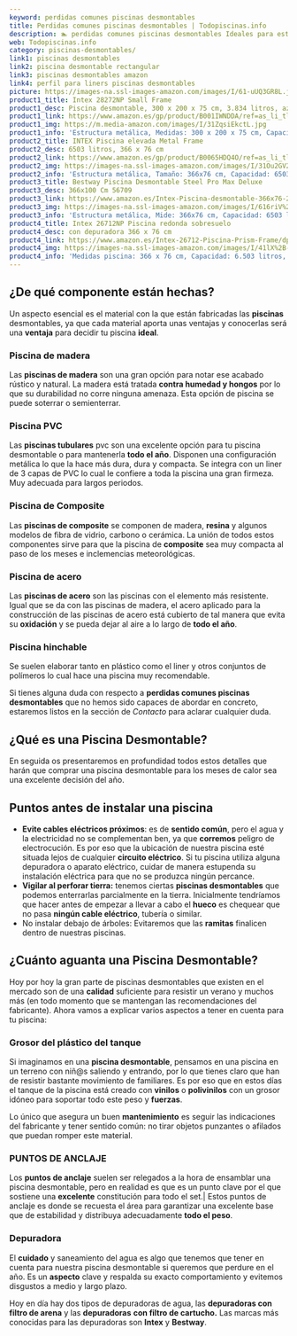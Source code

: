 ```yaml
---
keyword: perdidas comunes piscinas desmontables
title: Perdidas comunes piscinas desmontables | Todopiscinas.info
description: 🏊 perdidas comunes piscinas desmontables Ideales para este verano 2021. Aquí puedes comprar perdidas comunes piscinas desmontables y comparar con otras similares. No dejes escapar perdidas comunes piscinas desmontables a un precio realmente tentador.
web: Todopiscinas.info
category: piscinas-desmontables/
link1: piscinas desmontables
link2: piscina desmontable rectangular
link3: piscinas desmontables amazon
link4: perfil para liners piscinas desmontables
picture: https://images-na.ssl-images-amazon.com/images/I/61-uUQ3GR8L.jpg
product1_title: Intex 28272NP Small Frame
product1_desc: Piscina desmontable, 300 x 200 x 75 cm, 3.834 litros, azul
product1_link: https://www.amazon.es/gp/product/B001IWNDDA/ref=as_li_tl?ie=UTF8&camp=3638&creative=24630&creativeASIN=B001IWNDDA&linkCode=as2&tag=todopiscinas0e-21&linkId=25b9d647487c889cb6ef56ed63f50ca1
product1_img: https://m.media-amazon.com/images/I/31ZqsiEkctL.jpg
product1_info: 'Estructura metálica, Medidas: 300 x 200 x 75 cm, Capacidad: 3.834 litros, Para 6 personas (+ 6 años), Fácil montaje, Forma rectangular'
product2_title: INTEX Piscina elevada Metal Frame
product2_desc: 6503 litros, 366 x 76 cm
product2_link: https://www.amazon.es/gp/product/B0065HDQ4O/ref=as_li_tl?ie=UTF8&camp=3638&creative=24630&creativeASIN=B0065HDQ4O&linkCode=as2&tag=todopiscinas0e-21&linkId=ed2430e3ba564d3527ee103df33ed7b3
product2_img: https://images-na.ssl-images-amazon.com/images/I/31Ou2GV2SAL.jpg
product2_info: 'Estructura metálica, Tamaño: 366x76 cm, Capacidad: 6503 litros, Forma circular, De 4 a 7 personas (+6 años)'
product3_title: Bestway Piscina Desmontable Steel Pro Max Deluxe
product3_desc: 366x100 Cm 56709
product3_link: https://www.amazon.es/Intex-Piscina-desmontable-366x76-28210NP/dp/B0065HDQ4O?__mk_es_ES=%C3%85M%C3%85%C5%BD%C3%95%C3%91&crid=25UQGV9HG2INI&dchild=1&keywords=piscinas+desmontables&qid=1615854176&sprefix=piscinas+dem%2Caps%2C201&sr=8-5&linkCode=ll1&tag=todopiscinas0e-21&linkId=34f200977c6cbaab1f3f4d9ac0e64755&language=es_ES&ref_=as_li_ss_tl
product3_img: https://images-na.ssl-images-amazon.com/images/I/616riV%2BiY3L.jpg
product3_info: 'Estructura metálica, Mide: 366x76 cm, Capacidad: 6503 litros, De 4 a 7 personas mayores de 6 años, Forma circular, Tecnología Super-Tough'
product4_title: Intex 26712NP Piscina redonda sobresuelo
product4_desc: con depuradora 366 x 76 cm
product4_link: https://www.amazon.es/Intex-26712-Piscina-Prism-Frame/dp/B07FB823GL?__mk_es_ES=%C3%85M%C3%85%C5%BD%C3%95%C3%91&dchild=1&keywords=piscinas+desmontables+con+depuradora&qid=1615936418&sr=8-5&linkCode=ll1&tag=todopiscinas0e-21&linkId=d98699de7830cd471766fa1daa36de34&language=es_ES&ref_=as_li_ss_tl
product4_img: https://images-na.ssl-images-amazon.com/images/I/41lX%2B-YpibL.jpg
product4_info: 'Medidas piscina: 366 x 76 cm, Capacidad: 6.503 litros, Incluye depuradora de cartucha A, Lona resistente triple capa'
---
```




## ¿De qué componente están hechas?

Un aspecto esencial es el material con la que están fabricadas las **piscinas** desmontables, ya que cada material aporta unas ventajas y conocerlas  será una **ventaja** para decidir tu piscina **ideal**.


### Piscina de madera

Las **piscinas de madera** son una gran opción para notar ese acabado rústico y natural. La madera está tratada **contra humedad y hongos** por lo que su durabilidad no corre ninguna amenaza. Esta opción de piscina se puede soterrar o semienterrar.


### Piscina  PVC

Las **piscinas tubulares** pvc son una excelente opción para tu piscina desmontable o para mantenerla **todo el año**. Disponen una configuración metálica lo que la hace más dura, dura y compacta. Se integra con un liner de 3 capas de PVC lo cual le confiere a toda la piscina una gran firmeza. Muy adecuada para largos periodos.


### Piscina de Composite

Las **piscinas de composite** se componen de madera, **resina** y algunos modelos de fibra de vidrio, carbono o cerámica. La unión de todos estos componentes sirve para que la piscina de **composite** sea muy compacta al paso de los meses e inclemencias meteorológicas.


### Piscina de acero

Las **piscinas de acero** son las piscinas con el elemento más resistente. Igual que se da con las piscinas de madera, el acero aplicado para la construcción de las piscinas de acero está cubierto de tal manera que evita su **oxidación** y se pueda dejar al aire a lo largo de **todo el año**.


### Piscina hinchable

 Se suelen elaborar tanto en plástico como el liner y otros conjuntos de polímeros lo cual hace una piscina muy recomendable.

Si tienes alguna duda con respecto a **perdidas comunes piscinas desmontables** que no hemos sido capaces de abordar en concreto, estaremos listos en la sección de _Contacto_ para aclarar cualquier duda.
## ¿Qué es una Piscina Desmontable?



En seguida os presentaremos en profundidad todos estos detalles que harán que comprar una piscina desmontable para los meses de calor sea una excelente decisión del año.


## Puntos antes de instalar una piscina



*   **Evite cables eléctricos próximos**: es de **sentido común**, pero el agua y la electricidad no se complementan ben, ya que **corremos** peligro de electrocución. Es por eso que la ubicación de nuestra piscina esté situada lejos de cualquier **circuito eléctrico**. Si tu piscina utiliza alguna depuradora o aparato eléctrico, cuidar de manera estupenda su instalación eléctrica para que no se produzca ningún percance.
*   **Vigilar al perforar tierra:** tenemos ciertas **piscinas desmontables** que podemos enterrarlas parcialmente en la tierra. Inicialmente tendríamos que hacer antes de empezar a llevar a cabo el **hueco** es chequear que no pasa **ningún cable eléctrico**, tubería o similar.
*   No instalar debajo de árboles: Evitaremos que las **ramitas** finalicen dentro de nuestras piscinas.


## ¿Cuánto aguanta una Piscina Desmontable?

Hoy por hoy la gran parte de piscinas desmontables que existen en el mercado son de una **calidad** suficiente para resistir un verano y muchos más (en todo momento que se mantengan las recomendaciones del fabricante). Ahora vamos a explicar varios aspectos a tener en cuenta para tu piscina:


### Grosor del plástico del tanque

Si imaginamos en una **piscina desmontable**, pensamos en una piscina en un terreno con niñ@s saliendo y entrando, por lo que tienes claro que han de resistir bastante movimiento de familiares. Es por eso que en estos días el tanque de la piscina está creado con **vinilos** o **polivinilos** con un grosor idóneo para soportar todo este peso y **fuerzas**.

Lo único que asegura un	 buen **mantenimiento** es seguir las indicaciones del fabricante y tener sentido común: no tirar objetos punzantes o afilados que puedan romper este material.


### PUNTOS DE ANCLAJE

Los **puntos de anclaje** suelen ser relegados a la hora de ensamblar una piscina desmontable, pero en realidad es que es un punto clave por el que sostiene una **excelente** constitución para todo el set.| Estos puntos de anclaje es donde se recuesta el área para garantizar una excelente base que de estabilidad y distribuya adecuadamente **todo el peso**.


### Depuradora

El **cuidado** y saneamiento del agua es algo que tenemos que tener en cuenta para nuestra piscina desmontable si queremos que perdure en el año. Es un **aspecto** clave y respalda su exacto comportamiento y evitemos disgustos a medio y largo plazo.

Hoy en día hay dos tipos de depuradoras de agua, las **depuradoras con filtro de arena** y  las **depuradoras** **con filtro de cartucho.** Las marcas más conocidas para las depuradoras son **Intex** y **Bestway**.

<stats-list :link1=link1 :link2=link2 :link3=link3 :link4=link4 :category=category></stats-list>

<brand-panel :title=product1_title :desc=product1_desc :img=product1_img :link=product1_link></brand-panel>

<external-banner></external-banner>
